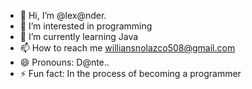 - 👋 Hi, I’m @lex@nder.
- 👀 I’m interested in programming
- 🌱 I’m currently learning Java
- 📫 How to reach me williansnolazco508@gmail.com
- 😄 Pronouns: D@nte..
- ⚡ Fun fact: In the process of becoming a programmer

<!---
1997fury/1997fury is a ✨ special ✨ repository because its `README.md` (this file) appears on your GitHub profile.
You can click the Preview link to take a look at your changes.
--->
